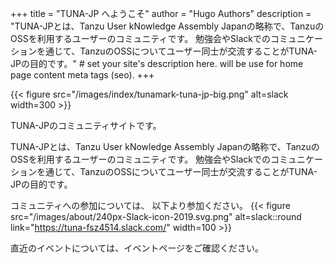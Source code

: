 +++
title = "TUNA-JP へようこそ"
author = "Hugo Authors"
description = "TUNA-JPとは、Tanzu User kNowledge Assembly Japanの略称で、TanzuのOSSを利用するユーザーのコミュニティです。
勉強会やSlackでのコミュニケーションを通じて、TanzuのOSSについてユーザー同士が交流することがTUNA-JPの目的です。" # set your site's description here. will be use for home page content meta tags (seo).
+++

{{< figure src="/images/index/tunamark-tuna-jp-big.png" alt=slack  width=300 >}}

TUNA-JPのコミュニティサイトです。

TUNA-JPとは、Tanzu User kNowledge Assembly Japanの略称で、TanzuのOSSを利用するユーザーのコミュニティです。
勉強会やSlackでのコミュニケーションを通じて、TanzuのOSSについてユーザー同士が交流することがTUNA-JPの目的です。

コミュニティへの参加については、
以下より参加ください。
{{< figure src="/images/about/240px-Slack-icon-2019.svg.png" alt=slack::round link="https://tuna-fsz4514.slack.com/" width=100 >}}

直近のイベントについては、イベントページをご確認ください。
